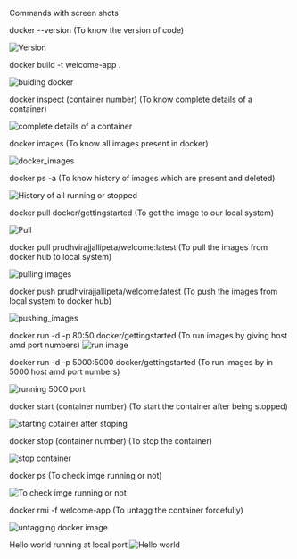 Commands with screen shots

docker --version  (To know the version of code)


![Version](https://user-images.githubusercontent.com/93903474/196143868-fd56ae2f-4a47-4130-aed4-b93b8159d3a3.png)


docker build -t welcome-app .


![buiding docker](https://user-images.githubusercontent.com/93903474/196144286-34316b13-cd9c-42bd-a647-463144b98a8b.png)


docker inspect (container number)  (To know complete details of a container)


![complete details of a container](https://user-images.githubusercontent.com/93903474/196144301-a9ec757a-9560-4dad-9a3c-c6f1f568ee55.png)


docker images (To know all images present in docker)


![docker_images](https://user-images.githubusercontent.com/93903474/196144323-7bc92715-9eae-466d-a3f1-4d10ca1404ef.png)

docker ps -a (To know history of images which are present and deleted)


![History of all running or stopped](https://user-images.githubusercontent.com/93903474/196144346-11e66d2e-cd28-4c4c-9f43-9507cf633703.png)


docker pull docker/gettingstarted (To get the image to our local system)


![Pull](https://user-images.githubusercontent.com/93903474/196144498-7516feb3-5a9c-4acc-8302-5da70ddb77d1.png)


docker pull prudhvirajjallipeta/welcome:latest (To pull the images from docker hub to local system)


![pulling images](https://user-images.githubusercontent.com/93903474/196144515-a74166b5-22bf-480e-bd33-cec718c189ea.png)


docker push prudhvirajjallipeta/welcome:latest (To push the images from local system to docker hub)


![pushing_images](https://user-images.githubusercontent.com/93903474/196144528-f927814c-c4f4-42e6-b0b2-9be5d0635687.png)


docker run -d -p 80:50 docker/gettingstarted (To run images by giving host amd port numbers)
![run image](https://user-images.githubusercontent.com/93903474/196144571-050931c1-a950-445e-b451-d70767523b66.png)


docker run -d -p 5000:5000 docker/gettingstarted (To run images by in 5000 host amd port numbers)


![running 5000 port](https://user-images.githubusercontent.com/93903474/196144594-7e85b5ad-ee8f-49d3-a62d-22d31e600639.png)


docker start (container number)   (To start the container after being stopped)


![starting cotainer after stoping](https://user-images.githubusercontent.com/93903474/196144709-534d98e5-919d-49fd-b092-fc3bfdaf9fc5.png)


docker stop (container number)   (To stop the container)


![stop container](https://user-images.githubusercontent.com/93903474/196144726-31bcab5a-444a-45fe-996d-d780b0144847.png)


docker ps (To check imge running or not)


![To check imge running or not](https://user-images.githubusercontent.com/93903474/196144774-a59096a8-2ae3-44db-a67e-d304d6c4fe10.png)


docker rmi -f welcome-app (To untagg the container forcefully)


![untagging docker image](https://user-images.githubusercontent.com/93903474/196144798-ae7b3eb9-7785-4e00-9f0f-62f1bfc25c0f.png)


Hello world running at local port 
![Hello world](https://user-images.githubusercontent.com/93903474/196144824-20ba9013-bd73-41c1-8fb7-9b369c64eba6.png)
